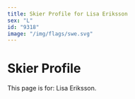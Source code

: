 ```yaml
---
title: Skier Profile for Lisa Eriksson
sex: "L"
id: "9318"
image: "/img/flags/swe.svg" 
---
```


# Skier Profile

This page is for: Lisa Eriksson.
    